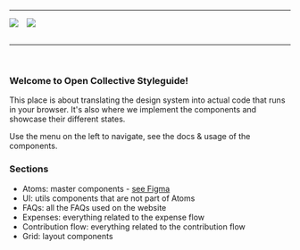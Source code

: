 ---

<div style="display: flex; align-items: center;">
  <img src="https://opencollective.com/static/images/opencollective-icon.svg" style="margin-right: 15px;"/>
  <img src="https://opencollective.com/static/images/logotype.svg" />
</div>

<br/>
<hr/>
<br/>

### Welcome to Open Collective Styleguide!

This place is about translating the design system into actual code that runs in your browser.
It's also where we implement the components and showcase their different states.

Use the menu on the left to navigate, see the docs & usage of the components.

### Sections

- Atoms: master components - [see Figma](https://www.figma.com/file/N4Xbl652BhzOutXmzhcrLGch/DS-06-%2F-Atoms)
- UI: utils components that are not part of Atoms
- FAQs: all the FAQs used on the website
- Expenses: everything related to the expense flow
- Contribution flow: everything related to the contribution flow
- Grid: layout components
